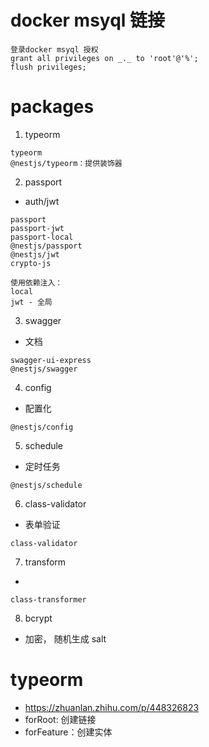 # docker msyql 链接

```
登录docker msyql 授权
grant all privileges on _._ to 'root'@'%';
flush privileges;
```

# packages

1. typeorm

```
typeorm
@nestjs/typeorm：提供装饰器
```

2. passport

- auth/jwt

```
passport
passport-jwt
passport-local
@nestjs/passport
@nestjs/jwt
crypto-js
```

```
使用依赖注入：
local
jwt - 全局
```

3. swagger

- 文档

```
swagger-ui-express
@nestjs/swagger
```

4. config

- 配置化

```
@nestjs/config
```

5. schedule

- 定时任务

```
@nestjs/schedule
```

6. class-validator

- 表单验证

```
class-validator
```

7. transform

-

```
class-transformer
```

8. bcrypt

- 加密， 随机生成 salt

# typeorm

- https://zhuanlan.zhihu.com/p/448326823
- forRoot: 创建链接
- forFeature：创建实体
